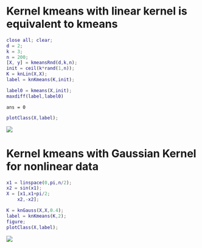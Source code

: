 # Kernel kmeans with linear kernel is equivalent to kmeans
```matlab
close all; clear;
d = 2;
k = 3;
n = 200;
[X, y] = kmeansRnd(d,k,n);
init = ceil(k*rand(1,n));
K = knLin(X,X);
label = knKmeans(K,init);

label0 = kmeans(X,init);
maxdiff(label,label0)
```
```
ans = 0
```
```matlab
plotClass(X,label);
```

![](knKmeans_demo_images/)

# Kernel kmeans with Gaussian Kernel for nonlinear data
```matlab
x1 = linspace(0,pi,n/2);
x2 = sin(x1);
X = [x1,x1+pi/2;
    x2,-x2];

K = knGauss(X,X,0.4);
label = knKmeans(K,2);
figure;
plotClass(X,label);
```

![](knKmeans_demo_images/)

